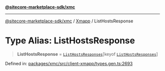 [**@sitecore-marketplace-sdk/xmc**](../../../../README.md)

***

[@sitecore-marketplace-sdk/xmc](../../../../README.md) / [Xmapp](../README.md) / ListHostsResponse

# Type Alias: ListHostsResponse

> **ListHostsResponse** = [`ListHostsResponses`](ListHostsResponses.md)\[keyof [`ListHostsResponses`](ListHostsResponses.md)\]

Defined in: [packages/xmc/src/client-xmapp/types.gen.ts:2693](https://github.com/Sitecore/marketplace-sdk/blob/main/packages/xmc/src/client-xmapp/types.gen.ts#L2693)
